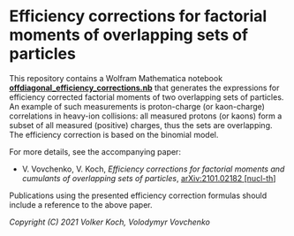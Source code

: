 # Efficiency corrections for factorial moments of overlapping sets of particles


This repository contains a Wolfram Mathematica notebook [**offdiagonal_efficiency_corrections.nb**](offdiagonal_efficiency_corrections.nb) that generates the expressions for efficiency corrected factorial moments of two overlapping sets of particles. An example of such measurements is proton-charge (or kaon-charge) correlations in heavy-ion collisions: all measured protons (or kaons) form a subset of all measured (positive) charges, thus the sets are overlapping.
The efficiency correction is based on the binomial model.

For more details, see the accompanying paper:

- V. Vovchenko, V. Koch, *Efficiency corrections for factorial moments and cumulants of overlapping sets of particles*, [arXiv:2101.02182 [nucl-th]](https://arxiv.org/abs/2101.02182) 


Publications using the presented efficiency correction formulas should include a reference to the above paper.

*Copyright (C) 2021 Volker Koch, Volodymyr Vovchenko*